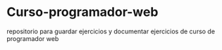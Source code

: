 # Curso-programador-web
repositorio para guardar ejercicios y documentar ejercicios de curso de programador web
